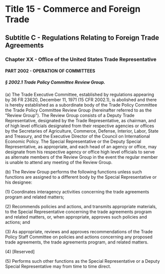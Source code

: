 
# Title 15 - Commerce and Foreign Trade
## Subtitle C - Regulations Relating to Foreign Trade Agreements
### Chapter XX - Office of the United States Trade Representative
#### PART 2002 - OPERATION OF COMMITTEES
##### § 2002.1 Trade Policy Committee Review Group.

(a) The Trade Executive Committee, established by regulations appearing by 36 FR 23620, December 11, 1971 (15 CFR 2002.1), is abolished and there is hereby established as a subordinate body of the Trade Policy Committee the Trade Policy Committee Review Group (hereinafter referred to as the "Review Group"). The Review Group consists of a Deputy Trade Representative, designated by the Trade Representative, as chairman, and of high level officials designated from their respective agencies or offices by the Secretaries of Agriculture, Commerce, Defense, Interior, Labor, State and Treasury, and the Executive Director of the Council on International Economic Policy. The Special Representative or the Deputy Special Representative, as appropriate, and each head of an agency or office, may designate from his respective agency or office high level officials to serve as alternate members of the Review Group in the event the regular member is unable to attend any meeting of the Review Group.

(b) The Review Group performs the following functions unless such functions are assigned to a different body by the Special Representative or his designee:

(1) Coordinates interagency activities concerning the trade agreements program and related matters;

(2) Recommends policies and actions, and transmits appropriate materials, to the Special Representative concerning the trade agreements program and related matters, or, when appropriate, approves such policies and actions; and

(3) As appropriate, reviews and approves recommendations of the Trade Policy Staff Committee on policies and actions concerning any proposed trade agreements, the trade agreements program, and related matters.

(4) [Reserved]

(5) Performs such other functions as the Special Representative or a Deputy Special Representative may from time to time direct.
